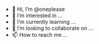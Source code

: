 - 👋 Hi, I’m @oneplease
- 👀 I’m interested in ...
- 🌱 I’m currently learning ...
- 💞️ I’m looking to collaborate on ...
- 📫 How to reach me ...

<!---
oneplease/oneplease is a ✨ special ✨ repository because its `README.md` (this file) appears on your GitHub profile.
You can click the Preview link to take a look at your changes.
--->
